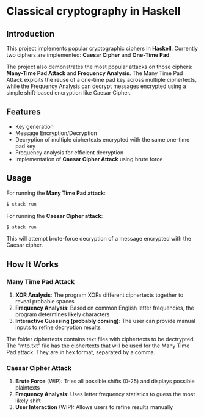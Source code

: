 # Classical cryptography in Haskell

## Introduction
This project implements popular cryptographic ciphers in **Haskell**. Currently two ciphers are implemented: **Caesar Cipher** and **One-Time Pad**.

The project also demonstrates the most popular attacks on those ciphers: **Many-Time Pad Attack** and **Frequency Analysis**. The Many Time Pad Attack exploits the reuse of a one-time pad key across multiple ciphertexts, while the Frequency Analysis can decrypt messages encrypted using a simple shift-based encryption like Caesar Cipher.

## Features
- Key generation
- Message Encryption/Decryption
- Decryption of multiple ciphertexts encrypted with the same one-time pad key
- Frequency analysis for efficient decryption
- Implementation of **Caesar Cipher Attack** using brute force

## Usage
For running the **Many Time Pad attack**:
```sh
$ stack run
```
For running the **Caesar Cipher attack**:
```sh
$ stack run
```
This will attempt brute-force decryption of a message encrypted with the Caesar cipher.

## How It Works
### Many Time Pad Attack
1. **XOR Analysis**: The program XORs different ciphertexts together to reveal probable spaces
2. **Frequency Analysis**: Based on common English letter frequencies, the program determines likely characters
3. **Interactive Guessing (probably coming)**: The user can provide manual inputs to refine decryption results

The folder ciphertexts contains text files with ciphertexts to be dectrypted. The "mtp.txt" file has the ciphertexts that will be used for the Many Time Pad attack. They are in hex format, separated by a comma.


### Caesar Cipher Attack
1. **Brute Force** (WIP): Tries all possible shifts (0-25) and displays possible plaintexts
2. **Frequency Analysis**: Uses letter frequency statistics to guess the most likely shift
3. **User Interaction** (WIP): Allows users to refine results manually

